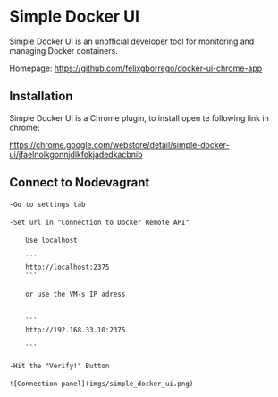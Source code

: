 # Simple Docker UI

Simple Docker UI is an unofficial developer tool for monitoring and managing Docker containers.

Homepage: https://github.com/felixgborrego/docker-ui-chrome-app

## Installation

Simple Docker UI is a Chrome plugin, to install open te following link in chrome:

https://chrome.google.com/webstore/detail/simple-docker-ui/jfaelnolkgonnjdlkfokjadedkacbnib

## Connect to Nodevagrant

    -Go to settings tab

    -Set url in "Connection to Docker Remote API"

        Use localhost

        ```
        http://localhost:2375
        ```

        or use the VM-s IP adress


        ```
        http://192.168.33.10:2375

        ```

    -Hit the "Verify!" Button

    ![Connection panel](imgs/simple_docker_ui.png)
